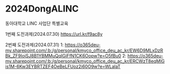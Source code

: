 # 2024DongALINC
동아대학교 LINC 사업단 특별교육

1번째 도전과제(2024.07.30)
https://url.kr/f9ac8y

2번째 도전과제(2024.07.31)
1: https://o365deu-my.sharepoint.com/:b:/g/personal/kmyco_office_deu_ac_kr/EW6D9MLxDzRBk_ZF9IojSJ8B1YBMMuQqIGiFfN1CK6Oopw?e=O5fBu0
2: https://o365deu-my.sharepoint.com/:b:/g/personal/kmyco_office_deu_ac_kr/ERCWzT8eqMlGis1M-6Kw3EYBRTZEF4OeBeLFUoz2i60O9w?e=WLalaT
